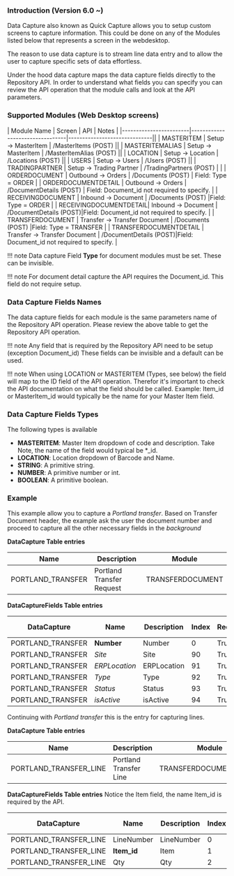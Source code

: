 
### Introduction (Version 6.0 ~)
Data Capture also known as Quick Capture allows you to setup custom screens
to capture information. This could be done on any of the Modules listed below that represents 
a screen in the webdesktop.

The reason to use data capture is to stream line data entry and to allow the user to capture specific sets of data 
effortless.

Under the hood data capture maps the data capture fields directly to the Repository API. 
In order to understand what fields you can specify you can review the API operation that the module 
calls and look at the API parameters.

### Supported Modules (Web Desktop screens)

| Module Name            | Screen                          | API                          | Notes                          |
|------------------------|---------------------------------|------------------------------||
| MASTERITEM             | Setup -> MasterItem             | /MasterItems (POST)          ||
| MASTERITEMALIAS        | Setup -> MasterItem             | /MasterItemAlias (POST)      ||
| LOCATION               | Setup -> Location               | /Locations (POST)            ||
| USERS                  | Setup -> Users                  | /Users (POST)                ||
| TRADINGPARTNER         | Setup -> Trading Partner        | /TradingPartners (POST)      | |
| ORDERDOCUMENT          | Outbound -> Orders              | /Documents (POST)        | Field: Type = ORDER |
| ORDERDOCUMENTDETAIL    | Outbound -> Orders              | /DocumentDetails (POST)  | Field: Document_id not required to specify. |
| RECEIVINGDOCUMENT      | Inbound -> Document             | /Documents (POST)    |Field: Type = ORDER |
| RECEIVINGDOCUMENTDETAIL| Inbound -> Document             | /DocumentDetails (POST)|Field: Document_id not required to specify. |
| TRANSFERDOCUMENT       | Transfer -> Transfer  Document  | /Documents (POST)     |Field: Type = TRANSFER |
| TRANSFERDOCUMENTDETAIL | Transfer -> Transfer  Document  | /DocumentDetails (POST)|Field: Document_id not required to specify. |

!!! note
	Data capture Field **Type** for document modules must be set. 
	These can be invisible. 

!!! note
	For document detail capture the API requires the Document_id. This field do not require setup.


### Data Capture Fields Names

The data capture fields for each module is the same parameters name of the Repository API operation.
Please review the above table to get the Repository API operation.

!!! note
	Any field that is required by the Repository API need to be setup (exception Document_id)
    These fields can be invisible and a default can be used. 

!!! note
	When using LOCATION or MASTERITEM (Types, see below) the field will map to the ID field of the API operation.
    Therefor it's important to check the API documentation on what the field should be called. 
    Example: Item_id or MasterItem_id would typically be the name for your Master Item field.


### Data Capture Fields Types
The following types is available 

- **MASTERITEM**: Master Item dropdown of code and description. Take Note, the name of the field would typical be *_id.
- **LOCATION**: Location dropdown of Barcode and Name.  
- **STRING**: A primitive string.
- **NUMBER**: A primitive number or int.
- **BOOLEAN**: A primitive boolean.

### Example

This example allow you to capture a *Portland transfer*. Based on Transfer Document header,
the example ask the user the document number and proceed to capture all the other necessary fields in the *background*

**DataCapture Table entries**

| Name                    | Description               | Module                |
|-------------------------|---------------------------|------------------------|
| PORTLAND_TRANSFER        | Portland Transfer Request | TRANSFERDOCUMENT       |

**DataCaptureFields Table entries**

| DataCapture       | Name         | Description   | Index | Required | Type | Default Value   | Visible |
|-------------------|---------------|----------------|-------|---------|-----------|-----------------|----------|
| PORTLAND_TRANSFER | **Number**        | Number         | 0     | True    | STRING    |                 | True     | 
| PORTLAND_TRANSFER | *Site*          | Site           | 90    | True    | STRING    | PORTLAND | False    |
| PORTLAND_TRANSFER | *ERPLocation*   | ERPLocation    | 91    | True    | STRING    | 2               | False    | 
| PORTLAND_TRANSFER | *Type*          | Type           | 92    | True    | STRING    | TRANSFER        | False    | 
| PORTLAND_TRANSFER | *Status*        | Status         | 93    | True    | STRING    | ENTERED         | False    | 
| PORTLAND_TRANSFER | *isActive*      | isActive       | 94    | True    | BOOLEAN   | 1               | False    |


Continuing with *Portland transfer* this is the entry for capturing lines.


**DataCapture Table entries**

| Name                    | Description               | Module                |
|-------------------------|---------------------------|------------------------|
| PORTLAND_TRANSFER_LINE   | Portland Transfer Line    | TRANSFERDOCUMENTDETAIL |

**DataCaptureFields Table entries**
Notice the Item field, the name Item_id is required by the API.

| DataCapture            | Name        | Description | Index | Required | Type       | Default Value | Visible |
|------------------------|-------------|-------------|-------|----------|------------|---------------|---------|
| PORTLAND_TRANSFER_LINE | LineNumber  | LineNumber  | 0     | True     | STRING     | NULL          | True    |
| PORTLAND_TRANSFER_LINE | **Item_id**     | Item        | 1     | True     | MASTERITEM | NULL          | True    |
| PORTLAND_TRANSFER_LINE | Qty         | Qty         | 2     | True     | NUMBER     | NULL          | True    |

